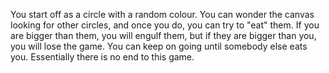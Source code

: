 You start off as a circle with a random colour. You can wonder the canvas looking for other circles, and once you do, you can try to "eat" them. If you are bigger than them, you will engulf them, but if they are bigger than you, you will lose the game. You can keep on going until somebody else eats you. Essentially there is no end to this game.